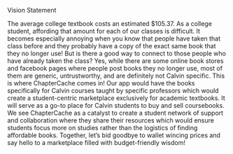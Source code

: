 Vision Statement

The average college textbook costs an estimated $105.37. As a college student, affording that amount for each of our classes is difficult. It becomes especially annoying when you know that people have taken that class before and they probably have a copy of the exact same book that they no longer use! But is there a good way to connect to those people who have already taken the class?
Yes, while there are some online book stores and facebook pages where people post books they no longer use, most of them are generic, untrustworthy, and are definitely not Calvin specific. This is where ChapterCache comes in! Our app would have the books specifically for Calvin courses taught by specific professors which would create a student-centric marketplace exclusively for academic textbooks. It will serve as a go-to place for Calvin students to buy and sell coursebooks. We see ChapterCache as a catalyst to create a student network of support and collaboration where they share their resources which would ensure students focus more on studies rather than the logistics of finding affordable books.
Together, let’s bid goodbye to wallet wincing prices and say hello to a marketplace filled with budget-friendly wisdom!
